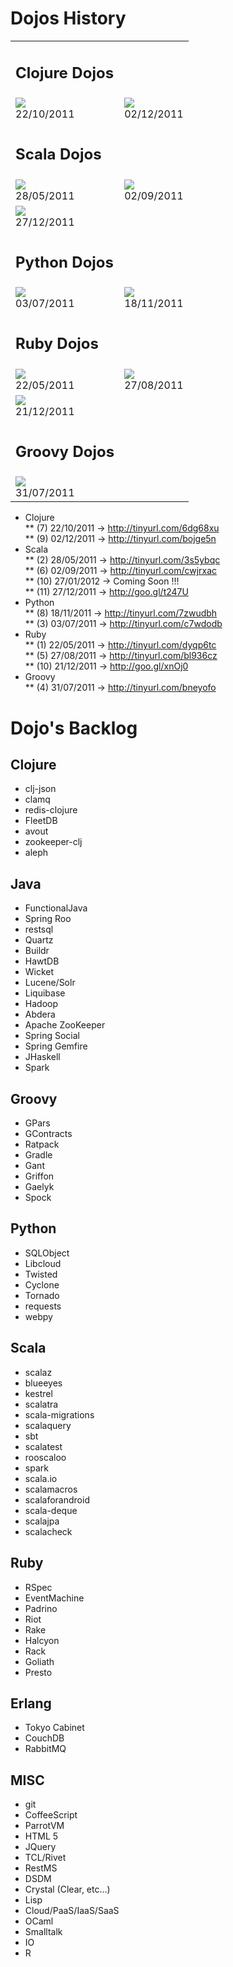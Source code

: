 Dojos History
=============

<table>
	<tr>
		<td>
			<h2>Clojure Dojos</h2>
		</td>
	</tr>	
	<tr>
		<td>		    
			<a href="http://tinyurl.com/6dg68xu" width="500" height="500" >
				<img src="http://farm7.staticflickr.com/6089/6124176435_10934e7e39.jpg"/>
			</a><br/>
			22/10/2011
		</tb>	
		<td>		    
			<a href="http://tinyurl.com/bojge5n" width="500" height="500" >
				<img src="http://farm8.staticflickr.com/7015/6444609411_db72f74940.jpg"/>
			</a><br/>
			02/12/2011
		</tb>	
	</tr>
	<tr>
		<td>
			<h2>Scala Dojos</h2>
		</td>
	</tr>	
	<tr>
		<td>		    
			<a href="http://tinyurl.com/3s5ybqc" width="500" height="500" >
				<img src="http://farm6.staticflickr.com/5226/5769403120_e04dc32052_o.png"/>
			</a><br/>
			28/05/2011
		</tb>	
		<td>		    
			<a href="http://tinyurl.com/cwjrxac" width="500" height="500" >
				<img src="http://farm7.staticflickr.com/6201/6113196558_85a599e000.jpg"/>
			</a><br/>
			02/09/2011
		</tb>	
	</tr>	
    <tr>
		<td>		    
			<a href="https://github.com/diegopacheco/Diego-Pacheco-Sandbox/tree/master/dojos/scala_simundis_dojo_27_12_2011_gravatai" width="500" height="500" >
				<img src="http://farm8.staticflickr.com/7144/6587832895_5c4c96ca92_o.png"/>
			</a><br/>
			27/12/2011
		</tb>	
	</tr>		
	<tr>
		<td>
			<h2>Python Dojos</h2>
		</td>
	</tr>	
	<tr>
		<td>		    
			<a href="http://tinyurl.com/c7wdodb" width="500" height="500" >
				<img src="http://farm8.staticflickr.com/7156/6453571127_7e48ae8aef.jpg"/>
			</a><br/>
			03/07/2011
		</tb>	
		<td>		    
			<a href="http://tinyurl.com/7zwudbh" width="500" height="500" >
				<img src="http://farm8.staticflickr.com/7169/6453677305_c8f96efdf5.jpg"/>
			</a><br/>
			18/11/2011
		</tb>	
	</tr>	
	<tr>
		<td>
			<h2>Ruby Dojos</h2>
		</td>
	</tr>
    <tr>
		<td>		    
			<a href="http://tinyurl.com/dyqp6tc" width="500" height="500" >
				<img src="http://farm6.staticflickr.com/5188/5748621414_2c482a48e6.jpg"/>
			</a><br/>
			22/05/2011
		</tb>	
		<td>		    
			<a href="http://tinyurl.com/bl936cz" width="500" height="500" >
				<img src="http://farm7.staticflickr.com/6062/6074855860_abc956dfde.jpg"/>
			</a><br/>
			27/08/2011
		</tb>	
	</tr>
	<tr>
		<td>		    
			<a href="https://github.com/diegopacheco/Diego-Pacheco-Sandbox/tree/master/dojos/ruby_21_12_2011_devopsday1_porto_alegre" width="500" height="500" >
				<img src="https://github.com/diegopacheco/Diego-Pacheco-Sandbox/raw/master/dojos/ruby_21_12_2011_devopsday1_porto_alegre/cover.png"/>
			</a><br/>
			21/12/2011
		</tb>	
	</tr>	
	<tr>
		<td>
			<h2>Groovy Dojos</h2>
		</td>
	</tr>
    <tr>
		<td>		    
			<a href="http://tinyurl.com/bneyofo" width="500" height="500" >
				<img src="http://farm7.staticflickr.com/6010/5995250907_c74d4df58e.jpg"/>
			</a><br/>
			31/07/2011
		</tb>	
	</tr>	
</table>

* Clojure <br/>
** (7)  22/10/2011 -> http://tinyurl.com/6dg68xu <br/>
** (9)  02/12/2011 -> http://tinyurl.com/bojge5n <br/>
* Scala <br/>
** (2)  28/05/2011 -> http://tinyurl.com/3s5ybqc <br/>
** (6)  02/09/2011 -> http://tinyurl.com/cwjrxac <br/>
** (10) 27/01/2012 -> Coming Soon !!! <br/>
** (11) 27/12/2011 -> http://goo.gl/t247U <br/>
* Python <br/>
** (8)  18/11/2011 -> http://tinyurl.com/7zwudbh <br/>
** (3)  03/07/2011 -> http://tinyurl.com/c7wdodb <br/>
* Ruby <br/>
** (1)  22/05/2011 -> http://tinyurl.com/dyqp6tc <br/>
** (5)  27/08/2011 -> http://tinyurl.com/bl936cz <br/>
** (10) 21/12/2011 -> http://goo.gl/xnOj0 <br/>
* Groovy <br/>
** (4)  31/07/2011 -> http://tinyurl.com/bneyofo <br/>

Dojo's Backlog
==============

## Clojure
* clj-json
* clamq 
* redis-clojure
* FleetDB 
* avout
* zookeeper-clj
* aleph

## Java
* FunctionalJava
* Spring Roo
* restsql
* Quartz
* Buildr
* HawtDB
* Wicket
* Lucene/Solr
* Liquibase
* Hadoop
* Abdera
* Apache ZooKeeper
* Spring Social
* Spring Gemfire
* JHaskell
* Spark

## Groovy
* GPars
* GContracts
* Ratpack
* Gradle
* Gant
* Griffon 
* Gaelyk
* Spock

## Python
* SQLObject
* Libcloud
* Twisted
* Cyclone
* Tornado
* requests
* webpy

## Scala
* scalaz
* blueeyes
* kestrel
* scalatra
* scala-migrations
* scalaquery
* sbt
* scalatest
* rooscaloo
* spark
* scala.io
* scalamacros
* scalaforandroid
* scala-deque
* scalajpa
* scalacheck

## Ruby
* RSpec
* EventMachine
* Padrino
* Riot
* Rake
* Halcyon
* Rack
* Goliath
* Presto

## Erlang
* Tokyo Cabinet
* CouchDB
* RabbitMQ

## MISC
* git
* CoffeeScript
* ParrotVM
* HTML 5
* JQuery
* TCL/Rivet
* RestMS
* DSDM
* Crystal (Clear, etc...)
* Lisp
* Cloud/PaaS/IaaS/SaaS
* OCaml
* Smalltalk
* IO
* R